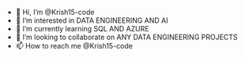 - 👋 Hi, I’m @Krish15-code
- 👀 I’m interested in DATA ENGINEERING AND AI  
- 🌱 I’m currently learning SQL AND AZURE
- 💞️ I’m looking to collaborate on ANY  DATA ENGINEERING PROJECTS
- 📫 How to reach me @Krish15-code


<!---
Krish15-code/Krish15-code is a ✨ special ✨ repository because its `README.md` (this file) appears on your GitHub profile.
You can click the Preview link to take a look at your changes.
--->
